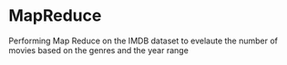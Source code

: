 # MapReduce
Performing Map Reduce on the IMDB dataset to evelaute the number of movies based on the genres and the year range
